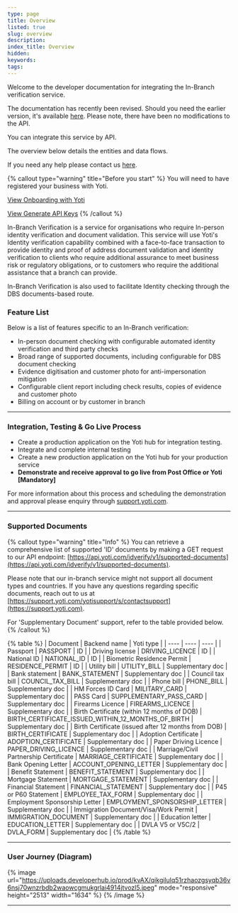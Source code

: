 ```yaml
---
type: page
title: Overview
listed: true
slug: overview
description: 
index_title: Overview
hidden: 
keywords: 
tags: 
---
```


Welcome to the developer documentation for integrating the In-Branch verification service.

The documentation has recently been revised. Should you need the earlier version, it's available [here](/in-branch-verification-legacy/uk-dbs-overview). Please note, there have been no modifications to the API.

You can integrate this service by API.

The overview below details the entities and data flows.

 If you need any help please contact us [here](https://support.yoti.com/yotisupport/s/contactsupport).

{% callout type="warning" title="Before you start" %}
You will need to have registered your business with Yoti.

[View Onboarding with Yoti](/in-branch-verification/getting-started)

[View Generate API Keys](/in-branch-verification-legacy/production-keys)
{% /callout %}

In-Branch Verification is a service for organisations who require In-person identity verification and document validation. This service will use Yoti's Identity verification capability combined with a face-to-face transaction to provide identity and proof of address document validation and identity verification to clients who require additional assurance to meet business risk or regulatory obligations, or to customers who require the additional assistance that a branch can provide.

In-Branch Verification is also used to facilitate Identity checking through the DBS documents-based route.

### Feature List

Below is a list of features specific to an In-Branch verification:

- In-person document checking with configurable automated identity verification and third party checks
- Broad range of supported documents, including configurable for DBS document checking
- Evidence digitisation and customer photo for anti-impersonation mitigation
- Configurable client report including check results, copies of evidence and customer photo
- Billing on account or by customer in branch

---

### Integration, Testing & Go Live Process

- Create a production application on the Yoti hub for integration testing.
- Integrate and complete internal testing
- Create a new production application on the Yoti hub for your production service 
- **Demonstrate and receive approval to go live from Post Office or Yoti [Mandatory]**

For more information about this process and scheduling the demonstration and approval please enquiry through [support.yoti.com](https://support.yoti.com).

---

### Supported Documents

{% callout type="warning" title="Info" %}
You can retrieve a comprehensive list of supported 'ID' documents by making a GET request to our API endpoint: [https://api.yoti.com/idverify/v1/supported-documents](https://api.yoti.com/idverify/v1/supported-documents).

Please note that our in-branch service might not support all document types and countries. If you have any questions regarding specific documents, reach out to us at [https://support.yoti.com/yotisupport/s/contactsupport](https://support.yoti.com).

For 'Supplementary Document' support, refer to the table provided below.
{% /callout %}

{% table %}
| Document | Backend name | Yoti type | 
| ---- | ---- | ---- | 
| Passport | PASSPORT | ID | 
| Driving license | DRIVING_LICENCE | ID | 
| National ID | NATIONAL_ID | ID | 
| Biometric Residence Permit | RESIDENCE_PERMIT | ID | 
| Utility bill | UTILITY_BILL | Supplementary doc | 
| Bank statement | BANK_STATEMENT | Supplementary doc | 
| Council tax bill | COUNCIL_TAX_BILL | Supplementary doc | 
| Phone bill | PHONE_BILL | Supplementary doc | 
| HM Forces ID Card | MILITARY_CARD | Supplementary doc | 
| PASS Card | SUPPLEMENTARY_PASS_CARD | Supplementary doc | 
| Firearms Licence | FIREARMS_LICENCE | Supplementary doc | 
| Birth Certificate (within 12 months of DOB) | BIRTH_CERTIFICATE_ISSUED_WITHIN_12_MONTHS_OF_BIRTH | Supplementary doc | 
| Birth Certificate (issued after 12 months from DOB) | BIRTH_CERTIFICATE | Supplementary doc | 
| Adoption Certificate | ADOPTION_CERTIFICATE | Supplementary doc | 
| Paper Driving Licence | PAPER_DRIVING_LICENCE | Supplementary doc | 
| Marriage/Civil Partnership Certificate | MARRIAGE_CERTIFICATE | Supplementary doc | 
| Bank Opening Letter | ACCOUNT_OPENING_LETTER | Supplementary doc | 
| Benefit Statement | BENEFIT_STATEMENT | Supplementary doc | 
| Mortgage Statement | MORTGAGE_STATEMENT | Supplementary doc | 
| Financial Statement | FINANCIAL_STATEMENT | Supplementary doc | 
| P45 or P60 Statement | EMPLOYEE_TAX_FORM | Supplementary doc | 
| Employment Sponsorship Letter | EMPLOYMENT_SPONSORSHIP_LETTER | Supplementary doc | 
| Immigration Document/Visa/Work Permit | IMMIGRATION_DOCUMENT | Supplementary doc | 
| Education letter | EDUCATION_LETTER | Supplementary doc | 
| DVLA V5 or V5C/2 | DVLA_FORM | Supplementary doc | 
{% /table %}

---

### User Journey (Diagram)

{% image url="https://uploads.developerhub.io/prod/kvAX/qikgilulq51rzhaozgsyqb36v6nsj70wnzrbdb2waowcgmukgrlai4914jtvozl5.jpeg" mode="responsive" height="2513" width="1634" %}
{% /image %}

---